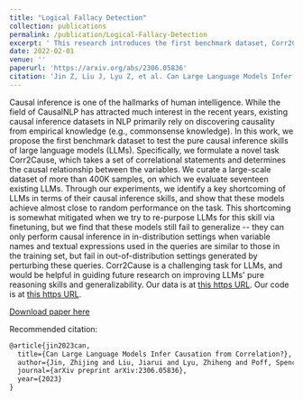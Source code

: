 ```yaml
---
title: "Logical Fallacy Detection"
collection: publications
permalink: /publication/Logical-Fallacy-Detection
excerpt: ' This research introduces the first benchmark dataset, Corr2Cause, to test large language models' (LLMs) pure causal inference skills.'
date: 2022-02-01
venue: ''
paperurl: 'https://arxiv.org/abs/2306.05836'
citation: 'Jin Z, Liu J, Lyu Z, et al. Can Large Language Models Infer Causation from Correlation?[J]. arXiv preprint arXiv:2306.05836, 2023.'
---
```

Causal inference is one of the hallmarks of human intelligence. While the field of CausalNLP has attracted much interest in the recent years, existing causal inference datasets in NLP primarily rely on discovering causality from empirical knowledge (e.g., commonsense knowledge). In this work, we propose the first benchmark dataset to test the pure causal inference skills of large language models (LLMs). Specifically, we formulate a novel task Corr2Cause, which takes a set of correlational statements and determines the causal relationship between the variables. We curate a large-scale dataset of more than 400K samples, on which we evaluate seventeen existing LLMs. Through our experiments, we identify a key shortcoming of LLMs in terms of their causal inference skills, and show that these models achieve almost close to random performance on the task. This shortcoming is somewhat mitigated when we try to re-purpose LLMs for this skill via finetuning, but we find that these models still fail to generalize -- they can only perform causal inference in in-distribution settings when variable names and textual expressions used in the queries are similar to those in the training set, but fail in out-of-distribution settings generated by perturbing these queries. Corr2Cause is a challenging task for LLMs, and would be helpful in guiding future research on improving LLMs' pure reasoning skills and generalizability. Our data is at [this https URL](https://huggingface.co/datasets/causalnlp/corr2cause). Our code is at [this https URL](https://github.com/causalNLP/corr2cause).

[Download paper here](https://arxiv.org/abs/2306.05836)

Recommended citation:

```tex
@article{jin2023can,
  title={Can Large Language Models Infer Causation from Correlation?},
  author={Jin, Zhijing and Liu, Jiarui and Lyu, Zhiheng and Poff, Spencer and Sachan, Mrinmaya and Mihalcea, Rada and Diab, Mona and Sch{\"o}lkopf, Bernhard},
  journal={arXiv preprint arXiv:2306.05836},
  year={2023}
}

```

